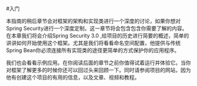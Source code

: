 #入门

本指南的稍后章节会对框架的架构和实现类进行一个深度的讨论，如果你想对Spring Security进行一个深度定制，这一章节将会包含包含你需要了解的内容。在本章我们将会介绍Spring Security 3.0 ,给项目的历史进行简要的概述，简单的讲讲如何开始使用这个框架。尤其是我们将看看命名空间配置，他提供与传统Spring Bean你必须连接所有实现类的途径更简单的方式保护你的应用程序。

我们也会看看示例应用。在你阅读后面的章节之前你值得试着运行并体验它。当你对框架了解更多的时候你还可以回过头来回顾一下。同时请参阅项目的网站，因为他有创建这个项目的有用的信息，以及文章、视频和教程。